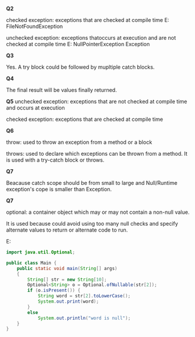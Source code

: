 **Q2**

checked exception: exceptions that are checked at compile time E: FileNotFoundException 

unchecked exception:  exceptions thatoccurs at execution and are not checked at compile time E: NullPointerException Exception

**Q3**

Yes. A try block could be followed by mupltiple catch blocks.

**Q4**

The final result will be values finally returned.

**Q5**
unchecked exception:  exceptions that are not checked at compile time and occurs at execution

checked exception: exceptions that are checked at compile time

**Q6**

throw: used to throw an exception from a method or a block

throws: used to declare which exceptions can be thrown from a method. It is used with a try-catch block or throws.

**Q7**

Beacause catch scope should be from small to large and Null/Runtime exception's cope is smaller than Exception.

**Q7**

optional: a container object which may or may not contain a non-null value. 

It is used because could avoid using too many null checks and specify alternate values to return or alternate code to run.

E:

```java
import java.util.Optional;

public class Main {
    public static void main(String[] args)
    {
        String[] str = new String[10];
        Optional<String> o = Optional.ofNullable(str[2]);
        if (o.isPresent()) {
            String word = str[2].toLowerCase();
            System.out.print(word);
        }
        else
            System.out.println("word is null");
    }
}
```
